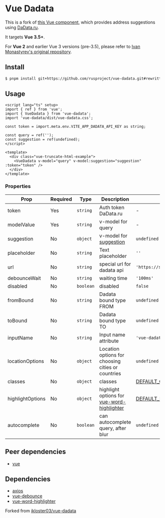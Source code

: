# Vue Dadata

[comment]: <> (![Publish]&#40;https://github.com/rusproject/vue-dadata/workflows/Publish/badge.svg&#41;)

This is a fork of [this Vue component](https://github.com/ikloster03/vue-dadata), which provides address suggestions using [DaData.ru](https://dadata.ru).

It targets **Vue 3.5+**.

For **Vue 2** and earlier Vue 3 versions (pre-3.5), please refer to [Ivan Monastyrev's original repository](https://github.com/ikloster03/vue-dadata).

## Install

```bash
$ pnpm install git+https://github.com/rusproject/vue-dadata.git#rewritten
```

## Usage

```vue
<script lang="ts" setup>
import { ref } from 'vue';
import { VueDadata } from 'vue-dadata';
import 'vue-dadata/dist/vue-dadata.css';

const token = import.meta.env.VITE_APP_DADATA_API_KEY as string;

const query = ref('');
const suggestion = ref(undefined);
</script>

<template>
  <div class="vue-truncate-html-example">
    <VueDadata v-model="query" v-model:suggestion="suggestion" :token="token" />
  </div>
</template>
```

### Properties

| Prop             | Required | Type      | Description                                                                                                       | Default                                                                                                                   |
| ---------------- | -------- | --------- | ----------------------------------------------------------------------------------------------------------------- | ------------------------------------------------------------------------------------------------------------------------- |
| token            | Yes      | `string`  | Auth token DaData.ru                                                                                              | -                                                                                                                         |
| modelValue       | Yes      | `string`  | v-model for query                                                                                                 | -                                                                                                                         |
| suggestion       | No       | `object`  | v-model for [suggestion](https://github.com/rusproject/vue-dadata/blob/rewritten/src/types/suggestion.dto.ts#L24) | `undefined`                                                                                                               |
| placeholder      | No       | `string`  | Text placeholder                                                                                                  | `''`                                                                                                                      |
| url              | No       | `string`  | special url for dadata api                                                                                        | `'https://suggestions.dadata.ru/suggestions/api/4_1/rs/suggest/address'`                                                  |
| debounceWait     | No       | `string`  | waiting time                                                                                                      | `'100ms'`                                                                                                                 |
| disabled         | No       | `boolean` | disabled                                                                                                          | `false`                                                                                                                   |
| fromBound        | No       | `string`  | Dadata bound type FROM                                                                                            | `undefined`                                                                                                               |
| toBound          | No       | `string`  | Dadata bound type TO                                                                                              | `undefined`                                                                                                               |
| inputName        | No       | `string`  | Input name attribute                                                                                              | `'vue-dadata-input'`                                                                                                      |
| locationOptions  | No       | `object`  | Location options for choosing cities or countries                                                                 | `undefined`                                                                                                               |
| classes          | No       | `object`  | classes                                                                                                           | [DEFAULT_CLASSES](https://github.com/rusproject/vue-dadata/blob/rewritten/src/const/classes.const.ts)                     |
| highlightOptions | No       | `object`  | highlight options for [vue-word-highlighter](https://github.com/kawamataryo/vue-word-highlighter)                 | [DEFAULT_HIGHLIGHT_OPTIONS](https://github.com/rusproject/vue-dadata/blob/rewritten/src/const/highlight-options.const.ts) |
| autocomplete     | No       | `boolean` | can autocomplete query, after blur                                                                                | `undefined`                                                                                                               |

## Peer dependencies

- [vue](https://github.com/vuejs/vue)

## Dependencies

- [axios](https://github.com/axios/axios)
- [vue-debounce](https://github.com/dhershman1/vue-debounce)
- [vue-word-highlighter](https://github.com/kawamataryo/vue-word-highlighter)

Forked from [ikloster03/vue-dadata](https://github.com/ikloster03/vue-dadata)
